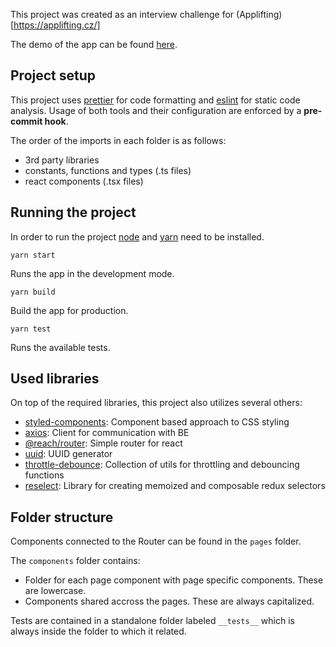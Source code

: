 This project was created as an interview challenge for (Applifting)[https://applifting.cz/]

The demo of the app can be found [here](https://applifting-task.now.sh/).

## Project setup

This project uses [prettier](https://prettier.io/) for code formatting and [eslint](https://eslint.org/) for static code analysis. Usage of both tools and their configuration are enforced by a **pre-commit hook**.

The order of the imports in each folder is as follows:

- 3rd party libraries
- constants, functions and types (.ts files)
- react components (.tsx files)

## Running the project

In order to run the project [node](https://nodejs.org/en/) and [yarn](https://classic.yarnpkg.com/en/) need to be installed.

`yarn start`

Runs the app in the development mode.

`yarn build`

Build the app for production.

`yarn test`

Runs the available tests.

## Used libraries

On top of the required libraries, this project also utilizes several others:

- [styled-components](https://styled-components.com/): Component based approach to CSS styling
- [axios](https://github.com/axios/axios): Client for communication with BE
- [@reach/router](https://reach.tech/router): Simple router for react
- [uuid](https://www.npmjs.com/package/uuid): UUID generator
- [throttle-debounce](https://www.npmjs.com/package/throttle-debounce): Collection of utils for throttling and debouncing functions
- [reselect](https://github.com/reduxjs/reselect): Library for creating memoized and composable redux selectors

## Folder structure

Components connected to the Router can be found in the `pages` folder.

The `components` folder contains:

- Folder for each page component with page specific components. These are lowercase.
- Components shared accross the pages. These are always capitalized.

Tests are contained in a standalone folder labeled `__tests__` which is always inside the folder to which it related.
